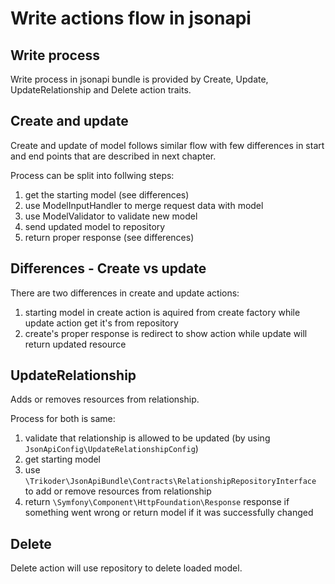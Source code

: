 # Write actions flow in jsonapi

## Write process

Write process in jsonapi bundle is provided by Create, Update, UpdateRelationship and Delete  action traits.

## Create and update
Create and update of model follows similar flow with few differences in start and end points that are described in next chapter.

Process can be split into follwing steps:
1. get  the starting model (see differences)
2. use ModelInputHandler to merge request data with model
3. use ModelValidator to validate new model
4. send updated model to repository
5. return proper response (see differences)

## Differences - Create vs update
There are two differences in create and update actions:
1. starting model in create action is aquired from create factory while update action get it's from repository
2. create's proper response is redirect to show action while update will return updated resource

## UpdateRelationship
Adds or removes resources from relationship.

Process for both is same:
1. validate that relationship is allowed to be updated (by using `JsonApiConfig\UpdateRelationshipConfig`)
1. get starting model
1. use `\Trikoder\JsonApiBundle\Contracts\RelationshipRepositoryInterface` to add or remove resources from relationship
1. return `\Symfony\Component\HttpFoundation\Response` response if something went wrong or return model if it was successfully changed

## Delete
Delete action will use repository to delete loaded model.
